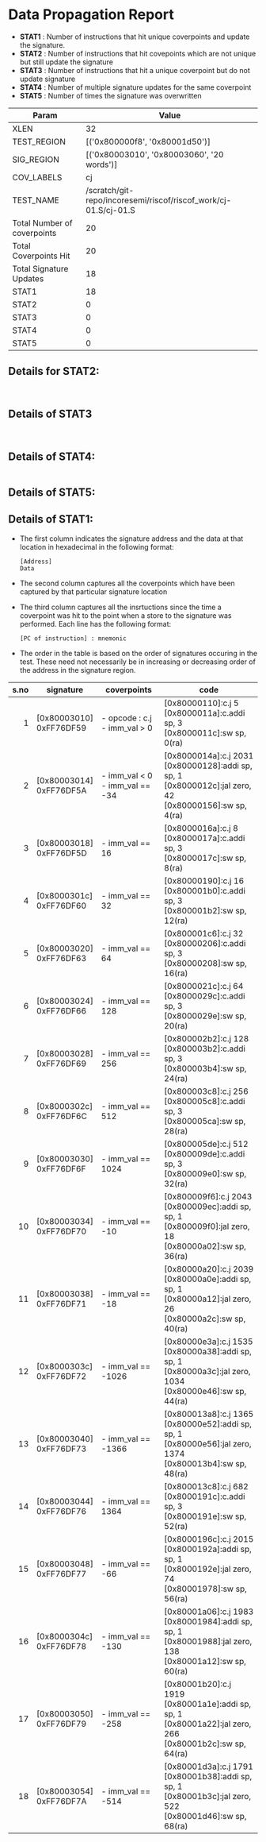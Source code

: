 
# Data Propagation Report

- **STAT1** : Number of instructions that hit unique coverpoints and update the signature.
- **STAT2** : Number of instructions that hit covepoints which are not unique but still update the signature
- **STAT3** : Number of instructions that hit a unique coverpoint but do not update signature
- **STAT4** : Number of multiple signature updates for the same coverpoint
- **STAT5** : Number of times the signature was overwritten

| Param                     | Value    |
|---------------------------|----------|
| XLEN                      | 32      |
| TEST_REGION               | [('0x800000f8', '0x80001d50')]      |
| SIG_REGION                | [('0x80003010', '0x80003060', '20 words')]      |
| COV_LABELS                | cj      |
| TEST_NAME                 | /scratch/git-repo/incoresemi/riscof/riscof_work/cj-01.S/cj-01.S    |
| Total Number of coverpoints| 20     |
| Total Coverpoints Hit     | 20      |
| Total Signature Updates   | 18      |
| STAT1                     | 18      |
| STAT2                     | 0      |
| STAT3                     | 0     |
| STAT4                     | 0     |
| STAT5                     | 0     |

## Details for STAT2:

```


```

## Details of STAT3

```


```

## Details of STAT4:

```

```

## Details of STAT5:



## Details of STAT1:

- The first column indicates the signature address and the data at that location in hexadecimal in the following format: 
  ```
  [Address]
  Data
  ```

- The second column captures all the coverpoints which have been captured by that particular signature location

- The third column captures all the insrtuctions since the time a coverpoint was
  hit to the point when a store to the signature was performed. Each line has
  the following format:
  ```
  [PC of instruction] : mnemonic
  ```
- The order in the table is based on the order of signatures occuring in the
  test. These need not necessarily be in increasing or decreasing order of the
  address in the signature region.

|s.no|        signature         |              coverpoints              |                                                          code                                                           |
|---:|--------------------------|---------------------------------------|-------------------------------------------------------------------------------------------------------------------------|
|   1|[0x80003010]<br>0xFF76DF59|- opcode : c.j<br> - imm_val > 0<br>   |[0x80000110]:c.j 5<br> [0x8000011a]:c.addi sp, 3<br> [0x8000011c]:sw sp, 0(ra)<br>                                       |
|   2|[0x80003014]<br>0xFF76DF5A|- imm_val < 0<br> - imm_val == -34<br> |[0x8000014a]:c.j 2031<br> [0x80000128]:addi sp, sp, 1<br> [0x8000012c]:jal zero, 42<br> [0x80000156]:sw sp, 4(ra)<br>    |
|   3|[0x80003018]<br>0xFF76DF5D|- imm_val == 16<br>                    |[0x8000016a]:c.j 8<br> [0x8000017a]:c.addi sp, 3<br> [0x8000017c]:sw sp, 8(ra)<br>                                       |
|   4|[0x8000301c]<br>0xFF76DF60|- imm_val == 32<br>                    |[0x80000190]:c.j 16<br> [0x800001b0]:c.addi sp, 3<br> [0x800001b2]:sw sp, 12(ra)<br>                                     |
|   5|[0x80003020]<br>0xFF76DF63|- imm_val == 64<br>                    |[0x800001c6]:c.j 32<br> [0x80000206]:c.addi sp, 3<br> [0x80000208]:sw sp, 16(ra)<br>                                     |
|   6|[0x80003024]<br>0xFF76DF66|- imm_val == 128<br>                   |[0x8000021c]:c.j 64<br> [0x8000029c]:c.addi sp, 3<br> [0x8000029e]:sw sp, 20(ra)<br>                                     |
|   7|[0x80003028]<br>0xFF76DF69|- imm_val == 256<br>                   |[0x800002b2]:c.j 128<br> [0x800003b2]:c.addi sp, 3<br> [0x800003b4]:sw sp, 24(ra)<br>                                    |
|   8|[0x8000302c]<br>0xFF76DF6C|- imm_val == 512<br>                   |[0x800003c8]:c.j 256<br> [0x800005c8]:c.addi sp, 3<br> [0x800005ca]:sw sp, 28(ra)<br>                                    |
|   9|[0x80003030]<br>0xFF76DF6F|- imm_val == 1024<br>                  |[0x800005de]:c.j 512<br> [0x800009de]:c.addi sp, 3<br> [0x800009e0]:sw sp, 32(ra)<br>                                    |
|  10|[0x80003034]<br>0xFF76DF70|- imm_val == -10<br>                   |[0x800009f6]:c.j 2043<br> [0x800009ec]:addi sp, sp, 1<br> [0x800009f0]:jal zero, 18<br> [0x80000a02]:sw sp, 36(ra)<br>   |
|  11|[0x80003038]<br>0xFF76DF71|- imm_val == -18<br>                   |[0x80000a20]:c.j 2039<br> [0x80000a0e]:addi sp, sp, 1<br> [0x80000a12]:jal zero, 26<br> [0x80000a2c]:sw sp, 40(ra)<br>   |
|  12|[0x8000303c]<br>0xFF76DF72|- imm_val == -1026<br>                 |[0x80000e3a]:c.j 1535<br> [0x80000a38]:addi sp, sp, 1<br> [0x80000a3c]:jal zero, 1034<br> [0x80000e46]:sw sp, 44(ra)<br> |
|  13|[0x80003040]<br>0xFF76DF73|- imm_val == -1366<br>                 |[0x800013a8]:c.j 1365<br> [0x80000e52]:addi sp, sp, 1<br> [0x80000e56]:jal zero, 1374<br> [0x800013b4]:sw sp, 48(ra)<br> |
|  14|[0x80003044]<br>0xFF76DF76|- imm_val == 1364<br>                  |[0x800013c8]:c.j 682<br> [0x8000191c]:c.addi sp, 3<br> [0x8000191e]:sw sp, 52(ra)<br>                                    |
|  15|[0x80003048]<br>0xFF76DF77|- imm_val == -66<br>                   |[0x8000196c]:c.j 2015<br> [0x8000192a]:addi sp, sp, 1<br> [0x8000192e]:jal zero, 74<br> [0x80001978]:sw sp, 56(ra)<br>   |
|  16|[0x8000304c]<br>0xFF76DF78|- imm_val == -130<br>                  |[0x80001a06]:c.j 1983<br> [0x80001984]:addi sp, sp, 1<br> [0x80001988]:jal zero, 138<br> [0x80001a12]:sw sp, 60(ra)<br>  |
|  17|[0x80003050]<br>0xFF76DF79|- imm_val == -258<br>                  |[0x80001b20]:c.j 1919<br> [0x80001a1e]:addi sp, sp, 1<br> [0x80001a22]:jal zero, 266<br> [0x80001b2c]:sw sp, 64(ra)<br>  |
|  18|[0x80003054]<br>0xFF76DF7A|- imm_val == -514<br>                  |[0x80001d3a]:c.j 1791<br> [0x80001b38]:addi sp, sp, 1<br> [0x80001b3c]:jal zero, 522<br> [0x80001d46]:sw sp, 68(ra)<br>  |

